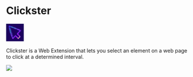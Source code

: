# Clickster

![Clickster logo (an icon of a cursor)"](icons/48.png)

Clickster is a Web Extension that lets you select an element on a web page to click at a determined interval.

![](example.gif)
